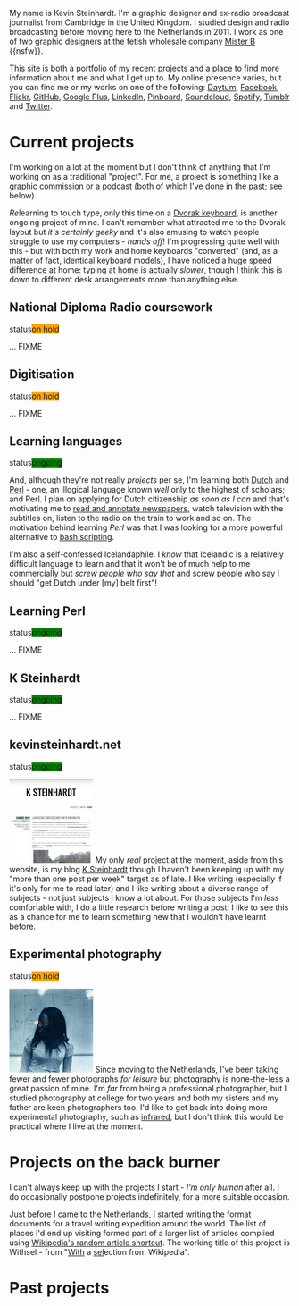 My name is Kevin Steinhardt. I'm a graphic designer and ex-radio broadcast journalist from Cambridge in the United Kingdom. I studied design and radio broadcasting before moving here to the Netherlands in 2011. I work as one of two graphic designers at the fetish wholesale company [Mister B][] {{nsfw}}.

This site is both a portfolio of my recent projects and a place to find more information about me and what I get up to. My online presence varies, but you can find me or my works on one of the following: [Daytum][], [Facebook][], [Flickr][], [GitHub][], [Google Plus][], [LinkedIn][], [Pinboard][], [Soundcloud][], [Spotify][], [Tumblr][] and [Twitter][].


Current projects
================

I'm working on a lot at the moment but I don't think of anything that I'm working on as a traditional "project". For me, a project is something like a graphic commission or a podcast (both of which I've done in the past; see below). 

*Re*learning to touch type, only this time on a [Dvorak keyboard][Dvorak], is another ongoing project of mine. I can't remember what attracted me to the Dvorak layout but *it's certainly geeky* and it's also amusing to watch people struggle to use my computers - *hands off*! I'm progressing quite well with this - but with both my work and home keyboards "converted" (and, as a matter of fact, identical keyboard models), I have noticed a huge speed difference at home: typing at home is actually *slower*, though I think this is down to different desk arrangements more than anything else.




<!-- ####################################################################### -->


## National Diploma Radio coursework

<!-- **Status**: on hold. **Estimated time to completion**: god knows when! -->
<span class="tag">status</span><span class="tag-right" style="background-color: orange;">on hold</span>

... FIXME


## Digitisation

<span class="tag">status</span><span class="tag-right" style="background-color: orange;">on hold</span>

... FIXME <!-- of both prints and text; only occassionally -->


## Learning languages

<span class="tag">status</span><span class="tag-right" style="background-color: green;">ongoing</span>

And, although they're not really *projects* per se, I'm learning both [Dutch][] and [Perl][] - one, an illogical language known *well* only to the highest of scholars; and Perl. I plan on applying for Dutch citizenship *as soon as I can* and that's motivating me to [read and annotate newspapers][Learning Dutch with newspapers], watch television with the subtitles on, listen to the radio on the train to work and so on. The motivation behind learning *Perl* was that I was looking for a more powerful alternative to [bash scripting][]. <!-- FIXME split this up and put Perl-related things in the Perl section just below -->

I'm also a self-confessed Icelandaphile. I *know* that Icelandic is a relatively difficult language to learn and that it won't be of much help to me commercially but *screw people who say that* and screw people who say I should "get Dutch under [my] belt first"!


## Learning Perl

<span class="tag">status</span><span class="tag-right" style="background-color: green;">ongoing</span>

... FIXME


## K Steinhardt

<span class="tag">status</span><span class="tag-right" style="background-color: green;">ongoing</span>

... FIXME <!-- blog -->


## kevinsteinhardt.net

<span class="tag">status</span><span class="tag-right" style="background-color: green;">ongoing</span>

<a href="http://ksteinhardt.wordpress.com"><img class="thumb-right" src="images/projects/ksteinhardt.jpg" /></a> My only *real* project at the moment, aside from this website, is my blog [K Steinhardt][My blog] though I haven't been keeping up with my "more than one post per week" target as of late. I like writing (especially if it's only for me to read later)<!-- FIXME better way of saying this? --> and I like writing about a diverse range of subjects - not just subjects I know a lot about. For those subjects I'm *less* comfortable with, I do a little research before writing a post; I like to see this as a chance for me to learn something new that I wouldn't have learnt before.


## Experimental photography

<span class="tag">status</span><span class="tag-right" style="background-color: orange;">on hold</span>

<a href="http://www.flickr.com/photos/kevinsteinhardt"><img class="thumb-left" src="images/projects/photography.jpg" /></a> Since moving to the Netherlands, I've been taking fewer and fewer photographs *for leisure* but photography is none-the-less a great passion of mine. I'm *far* from being a professional photographer, but I studied photography at college for two years and both my sisters and my father are keen photographers too. I'd like to get back into doing more experimental photography, such as [infrared][], but I don't think this would be practical where I live at the moment.


Projects on the back burner
===========================

I can't always keep up with the projects I start - *I'm only human* after all. I do occasionally postpone projects indefinitely, for a more suitable occasion.

Just before I came to the Netherlands, I started writing the format documents for a travel writing expedition around the world. The list of places I'd end up visiting formed part of a larger list of articles complied using [Wikipedia's random article shortcut][Random Wikipedia]. The working title of this project is Withsel - from "<u>With</u> a <u>sel</u>ection from Wikipedia".
<!-- FIXME Is "shortcut" a good word?! -->


Past projects
=============

<!-- ## Waffle

<span class="tag">status</span><span class="tag-right" style="background-color: grey;">shelved</span>

FIXME! -->

<!-- FIXME Sort *all* projects on this page into a more logical order, but keep them within their respective sections -->


[Bash scripting]: http://tldp.org/LDP/Bash-Beginners-Guide/html/sect_02_01.html
[Daytum]: http://daytum.com/steinhardt
[Dutch]: http://en.wikipedia.org/wiki/Dutch_language
[Dvorak]: http://en.wikipedia.org/wiki/Dvorak_Simplified_Keyboard
[Facebook]: https://www.facebook.com/kevinsteinhardt
[Flickr 2008]: http://www.flickr.com/photos/kevinsteinhardt/tags/portfolio2008/
[Flickr 2011]: http://www.flickr.com/photos/kevinsteinhardt/tags/portfolio2011/
[Flickr]: http://www.flickr.com/photos/kevinsteinhardt
[GitHub]: https://github.com/steinhardt
[Google Plus]: https://plus.google.com/106171994730499817881
[Infrared]: http://en.wikipedia.org/wiki/Infrared_photography
[Learning Dutch with newspapers]: http://www.flickr.com/photos/kevinsteinhardt/7434109770/
[LinkedIn]: http://www.linkedin.com/in/kevinsteinhardt
[Mister B]: http://www.misterb.com
[My blog]: http://ksteinhardt.wordpress.com
[Perl]: http://en.wikipedia.org/wiki/Perl
[Pinboard]: http://pinboard.in/u:steinhardt
[Random Wikipedia]: http://en.wikipedia.org/wiki/Help:Special_page#Tools
[Soundcloud]: http://soundcloud.com/esquandolas
[Spotify]: http://open.spotify.com/user/steinhardt
[Tumblr]: http://esquandolas.tumblr.com
[Twitter]: https://twitter.com/#!/steinhardt
